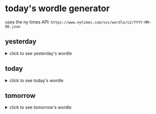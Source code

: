 # today's wordle generator

uses the ny times API: `https://www.nytimes.com/svc/wordle/v2/YYYY-MM-DD.json`

## yesterday

<details>
    <summary>click to see yesterday's wordle</summary>

    preen

</details>

## today

<details>
    <summary>click to see today's wordle</summary>

    admin

</details>

## tomorrow

<details>
    <summary>click to see tomorrow's wordle</summary>

    cease

</details>
